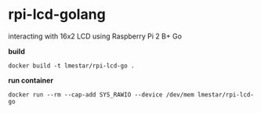 # rpi-lcd-golang
interacting with 16x2 LCD using Raspberry Pi 2 B+ Go

  **build** 

    docker build -t lmestar/rpi-lcd-go .

  **run container**

    docker run --rm --cap-add SYS_RAWIO --device /dev/mem lmestar/rpi-lcd-go
